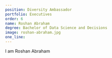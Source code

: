 ```yaml
---
position: Diversity Ambassador
portfolio: Executives
order: 6
name: Roshan Abraham
degree: Bachelor of Data Science and Decisions
image: roshan-abraham.jpg
one_line:
---
```

I am Roshan Abraham